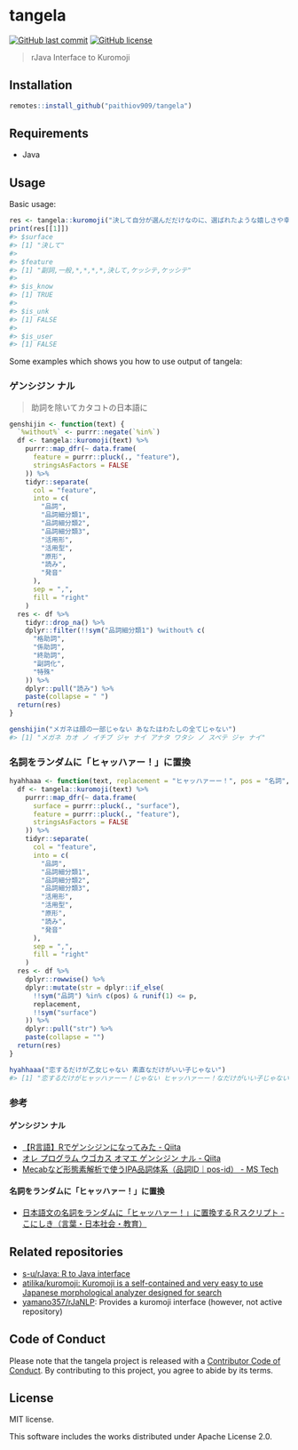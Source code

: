 
<!-- README.md is generated from README.Rmd. Please edit that file -->

# tangela

<!-- badges: start -->

[![GitHub last
commit](https://img.shields.io/github/last-commit/paithiov909/tangela)](#)
[![GitHub
license](https://img.shields.io/github/license/paithiov909/tangela)](https://github.com/paithiov909/tangela/blob/master/LICENSE)
<!-- badges: end -->

> rJava Interface to Kuromoji

## Installation

``` r
remotes::install_github("paithiov909/tangela")
```

## Requirements

  - Java

## Usage

Basic usage:

``` r
res <- tangela::kuromoji("決して自分が選んだだけなのに、選ばれたような嬉しさや幸せをくれるのがデニムです")
print(res[[1]])
#> $surface
#> [1] "決して"
#> 
#> $feature
#> [1] "副詞,一般,*,*,*,*,決して,ケッシテ,ケッシテ"
#> 
#> $is_know
#> [1] TRUE
#> 
#> $is_unk
#> [1] FALSE
#> 
#> $is_user
#> [1] FALSE
```

Some examples which shows you how to use output of tangela:

### ゲンシジン ナル

> 助詞を除いてカタコトの日本語に

``` r
genshijin <- function(text) {
  `%without%` <- purrr::negate(`%in%`)
  df <- tangela::kuromoji(text) %>%
    purrr::map_dfr(~ data.frame(
      feature = purrr::pluck(., "feature"),
      stringsAsFactors = FALSE
    )) %>%
    tidyr::separate(
      col = "feature",
      into = c(
        "品詞",
        "品詞細分類1",
        "品詞細分類2",
        "品詞細分類3",
        "活用形",
        "活用型",
        "原形",
        "読み",
        "発音"
      ),
      sep = ",",
      fill = "right"
    )
  res <- df %>%
    tidyr::drop_na() %>%
    dplyr::filter(!!sym("品詞細分類1") %without% c(
      "格助詞",
      "係助詞",
      "終助詞",
      "副詞化",
      "特殊"
    )) %>%
    dplyr::pull("読み") %>%
    paste(collapse = " ")
  return(res)
}
```

``` r
genshijin("メガネは顔の一部じゃない あなたはわたしの全てじゃない")
#> [1] "メガネ カオ ノ イチブ ジャ ナイ アナタ ワタシ ノ スベテ ジャ ナイ"
```

### 名詞をランダムに「ヒャッハァー！」に置換

``` r
hyahhaaa <- function(text, replacement = "ヒャッハァーー！", pos = "名詞", p = 0.8) {
  df <- tangela::kuromoji(text) %>%
    purrr::map_dfr(~ data.frame(
      surface = purrr::pluck(., "surface"),
      feature = purrr::pluck(., "feature"),
      stringsAsFactors = FALSE
    )) %>%
    tidyr::separate(
      col = "feature",
      into = c(
        "品詞",
        "品詞細分類1",
        "品詞細分類2",
        "品詞細分類3",
        "活用形",
        "活用型",
        "原形",
        "読み",
        "発音"
      ),
      sep = ",",
      fill = "right"
    )
  res <- df %>%
    dplyr::rowwise() %>%
    dplyr::mutate(str = dplyr::if_else(
      !!sym("品詞") %in% c(pos) & runif(1) <= p,
      replacement,
      !!sym("surface")
    )) %>%
    dplyr::pull("str") %>%
    paste(collapse = "")
  return(res)
}
```

``` r
hyahhaaa("恋するだけが乙女じゃない 素直なだけがいい子じゃない")
#> [1] "恋するだけがヒャッハァーー！じゃない ヒャッハァーー！なだけがいい子じゃない"
```

### 参考

#### ゲンシジン ナル

  - [【R言語】Rでゲンシジンになってみた -
    Qiita](https://qiita.com/taro_9674/items/e02119ab26376979a489)
  - [オレ プログラム ウゴカス オマエ ゲンシジン ナル -
    Qiita](https://qiita.com/Harusugi/items/f499e8707b36d0f570c4)
  - [Mecabなど形態素解析で使うIPA品詞体系（品詞ID｜pos-id） - MS
    Tech](http://miner.hatenablog.com/entry/323)

#### 名詞をランダムに「ヒャッハァー！」に置換

  - [日本語文の名詞をランダムに「ヒャッハァー！」に置換するＲスクリプト -
    こにしき（言葉・日本社会・教育）](https://terasawat.hatenablog.jp/entry/20100711/1278861735)

## Related repositories

  - [s-u/rJava: R to Java interface](https://github.com/s-u/rJava)
  - [atilika/kuromoji: Kuromoji is a self-contained and very easy to use
    Japanese morphological analyzer designed for
    search](https://github.com/atilika/kuromoji)
  - [yamano357/rJaNLP](https://github.com/yamano357/rJaNLP): Provides a
    kuromoji interface (however, not active repository)

## Code of Conduct

Please note that the tangela project is released with a [Contributor
Code of
Conduct](https://contributor-covenant.org/version/2/0/CODE_OF_CONDUCT.html).
By contributing to this project, you agree to abide by its terms.

## License

MIT license.

This software includes the works distributed under Apache License 2.0.
